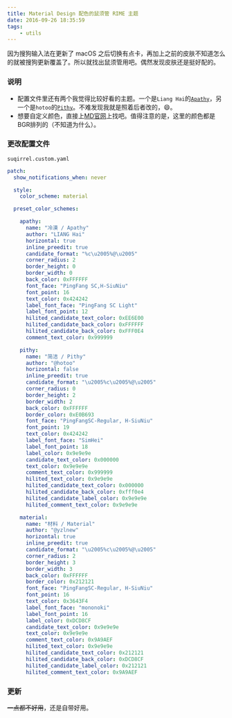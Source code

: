 ```yaml
---
title: Material Design 配色的鼠须管 RIME 主题
date: 2016-09-26 18:35:59
tags:
    - utils
---
```


因为搜狗输入法在更新了 macOS 之后切换有点卡，再加上之前的皮肤不知道怎么的就被搜狗更新覆盖了。所以就找出鼠须管用吧。偶然发现皮肤还是挺好配的。

<!--more-->

### 说明

* 配置文件里还有两个我觉得比较好看的主题。一个是`Liang Hai`的[`Apathy`](https://zhuanlan.zhihu.com/p/19599206)，另一个是`hotoo`的[`Pithy`](https://github.com/hotoo/rime)。不难发现我就是照着后者改的，😄。
* 想要自定义颜色，直接上[MD官网](https://material.google.com/style/color.html)上找吧。值得注意的是，这里的颜色都是BGR排列的（不知道为什么）。

### 更改配置文件

`suqirrel.custom.yaml`

```yaml
patch:
  show_notifications_when: never

  style:
    color_scheme: material

  preset_color_schemes:

    apathy:
      name: "冷漠 / Apathy"
      author: "LIANG Hai"
      horizontal: true
      inline_preedit: true
      candidate_format: "%c\u2005%@\u2005"
      corner_radius: 2
      border_height: 0
      border_width: 0
      back_color: 0xFFFFFF
      font_face: "PingFang SC,H-SiuNiu"
      font_point: 16
      text_color: 0x424242
      label_font_face: "PingFang SC Light"
      label_font_point: 12
      hilited_candidate_text_color: 0xEE6E00
      hilited_candidate_back_color: 0xFFFFFF
      hilited_candidate_back_color: 0xFFF0E4
      comment_text_color: 0x999999

    pithy:
      name: "简洁 / Pithy"
      author: "@hotoo"
      horizontal: false
      inline_preedit: true
      candidate_format: "\u2005%c\u2005%@\u2005"
      corner_radius: 0
      border_height: 2
      border_width: 2
      back_color: 0xFFFFFF
      border_color: 0xE0B693
      font_face: "PingFangSC-Regular, H-SiuNiu"
      font_point: 19
      text_color: 0x424242
      label_font_face: "SimHei"
      label_font_point: 18
      label_color: 0x9e9e9e
      candidate_text_color: 0x000000
      text_color: 0x9e9e9e
      comment_text_color: 0x999999
      hilited_text_color: 0x9e9e9e
      hilited_candidate_text_color: 0x000000
      hilited_candidate_back_color: 0xfff0e4
      hilited_candidate_label_color: 0x9e9e9e
      hilited_comment_text_color: 0x9e9e9e

    material:
      name: "材料 / Material"
      author: "@yzlnew"
      horizontal: true
      inline_preedit: true
      candidate_format: "\u2005%c\u2005%@\u2005"
      corner_radius: 2
      border_height: 3
      border_width: 3
      back_color: 0xFFFFFF
      border_color: 0x212121
      font_face: "PingFangSC-Regular, H-SiuNiu"
      font_point: 16
      text_color: 0x3643F4
      label_font_face: "mononoki"
      label_font_point: 16
      label_color: 0xDCD8CF
      candidate_text_color: 0x9e9e9e
      text_color: 0x9e9e9e
      comment_text_color: 0x9A9AEF
      hilited_text_color: 0x9e9e9e
      hilited_candidate_text_color: 0x212121
      hilited_candidate_back_color: 0xDCD8CF
      hilited_candidate_label_color: 0x212121
      hilited_comment_text_color: 0x9A9AEF
```

### 更新

~~一点都不好用~~，还是自带好用。





